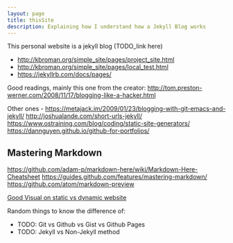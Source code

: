 ```yaml
---
layout: page
title: thisSite
description: Explaining how I understand how a Jekyll Blog works
---
```


This personal website is a jekyll blog (TODO_link here)
- http://kbroman.org/simple_site/pages/project_site.html
- http://kbroman.org/simple_site/pages/local_test.html
- https://jekyllrb.com/docs/pages/

Good readings, mainly this one from the creator: http://tom.preston-werner.com/2008/11/17/blogging-like-a-hacker.html

Other ones - https://metajack.im/2009/01/23/blogging-with-git-emacs-and-jekyll/
http://joshualande.com/short-urls-jekyll/
https://www.ostraining.com/blog/coding/static-site-generators/
https://dannguyen.github.io/github-for-portfolios/


## Mastering Markdown
https://github.com/adam-p/markdown-here/wiki/Markdown-Here-Cheatsheet
https://guides.github.com/features/mastering-markdown/
https://github.com/atom/markdown-preview

[Good Visual on static vs dynamic website](http://nilclass.com/courses/what-is-a-static-website/#1)

Random things to know the difference of:

- TODO: Git vs Github vs Gist vs Github Pages
- TODO: Jekyll vs Non-Jekyll method

